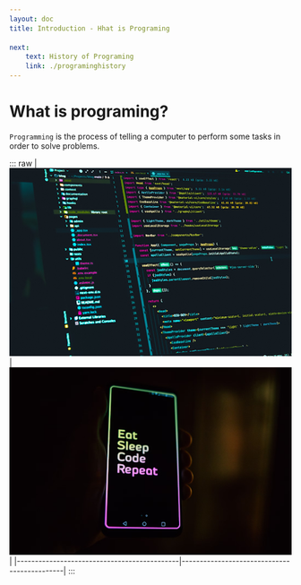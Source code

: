 ```yaml
---
layout: doc
title: Introduction - Hhat is Programing

next:
    text: History of Programing
    link: ./programinghistory
---
```


# What is programing?
`Programming` is the process of telling a computer to perform some tasks in order to solve problems.

::: raw
| ![user1](../../assets/programing-img-1.png) | ![user2](../../assets/programing-img-2.png) |
|---------------------------------------------|---------------------------------------------|
:::